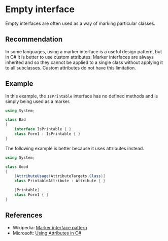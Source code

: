 # Empty interface
Empty interfaces are often used as a way of marking particular classes.


## Recommendation
In some languages, using a marker interface is a useful design pattern, but in C\# it is better to use custom attributes. Marker interfaces are always inherited and so they cannot be applied to a single class without applying it to all subclasses. Custom attributes do not have this limitation.


## Example
In this example, the `IsPrintable` interface has no defined methods and is simply being used as a marker.


```csharp
using System;

class Bad
{
    interface IsPrintable { }
    class Form1 : IsPrintable { }
}

```
The following example is better because it uses attributes instead.


```csharp
using System;

class Good
{
    [AttributeUsage(AttributeTargets.Class)]
    class PrintableAttribute : Attribute { }

    [Printable]
    class Form1 { }
}

```

## References
* Wikipedia: [Marker interface pattern](http://en.wikipedia.org/wiki/Marker_interface_pattern)
* Microsoft: [Using Attributes in C\#](https://docs.microsoft.com/en-us/dotnet/csharp/tutorials/attributes)

